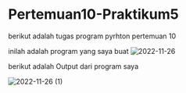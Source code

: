 # Pertemuan10-Praktikum5

berikut adalah tugas program pyrhton pertemuan 10 


inilah adalah program yang saya buat
![2022-11-26](https://user-images.githubusercontent.com/115523240/204091925-f4f39eab-d2f2-45d8-8bb3-1965cd0a6b09.png)




 berikut adalah Output dari program saya

![2022-11-26 (1)](https://user-images.githubusercontent.com/115523240/204091912-0ac66580-2027-41fe-8549-2e01434c64cd.png)
